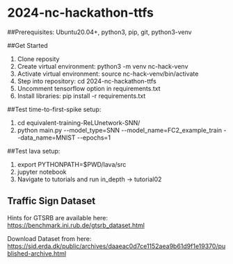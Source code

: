 # 2024-nc-hackathon-ttfs

##Prerequisites:
Ubuntu20.04+, python3, pip, git, python3-venv


##Get Started

1. Clone reposity
2. Create virtual environment: python3 -m venv nc-hack-venv
3. Activate virtual environment: source nc-hack-venv/bin/activate
4. Step into repository: cd 2024-nc-hackathon-ttfs
5. Uncomment tensorflow option in requirements.txt
6. Install libraries: pip install -r requirements.txt


##Test time-to-first-spike setup:

1. cd equivalent-training-ReLUnetwork-SNN/
2. python main.py --model_type=SNN --model_name=FC2_example_train --data_name=MNIST --epochs=1

##Test lava setup:

1. export PYTHONPATH=$PWD/lava/src
2. jupyter notebook
3. Navigate to tutorials and run in_depth -> tutorial02

## Traffic Sign Dataset

Hints for GTSRB are available here: https://benchmark.ini.rub.de/gtsrb_dataset.html

Download Dataset from here: https://sid.erda.dk/public/archives/daaeac0d7ce1152aea9b61d9f1e19370/published-archive.html
